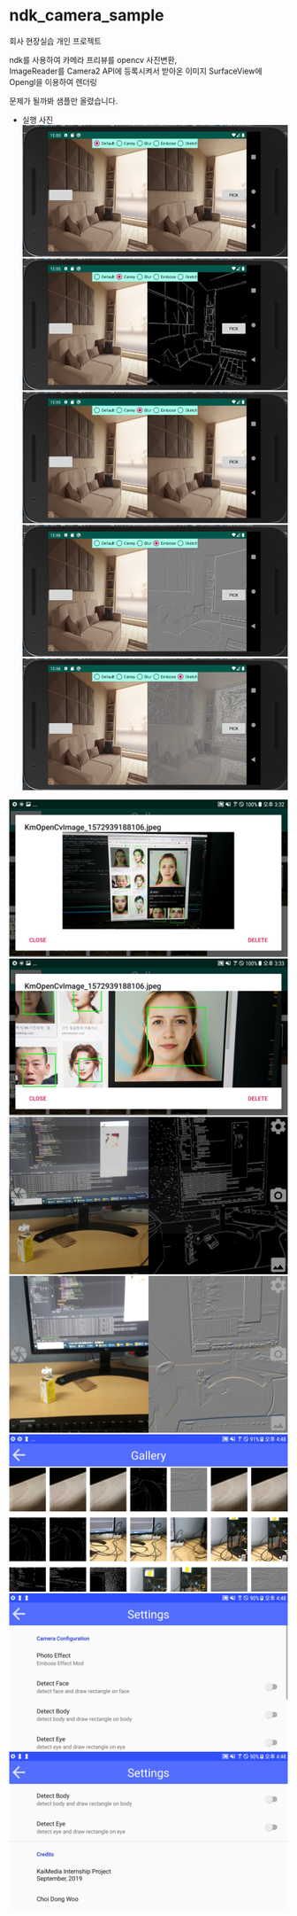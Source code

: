 # ndk_camera_sample
 
회사 현장실습 개인 프로젝트

ndk를 사용하여 카메라 프리뷰를 opencv 사진변환,  
ImageReader를 Camera2 API에 등록시켜서 받아온 이미지 SurfaceView에 Opengl을 이용하여 렌더링

문제가 될까봐 샘플만 올렸습니다.

- 실행 사진
![1](./mdImage/1.PNG)
![2](./mdImage/2.PNG)
![3](./mdImage/3.PNG)
![4](./mdImage/4.PNG)
![5](./mdImage/5.PNG)



![5](./mdImage/Screenshot_2019-11-07_153255.jpg)
![5](./mdImage/Screenshot_2019-11-07_153315.jpg)
![5](./mdImage/Screenshot_2019-11-11_164735.jpg)
![5](./mdImage/Screenshot_2019-11-11_164748.jpg)
![5](./mdImage/Screenshot_2019-11-11_164805.jpg)
![5](./mdImage/Screenshot_2019-11-11_164809.jpg)
![5](./mdImage/Screenshot_2019-11-11_164811.jpg)
